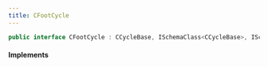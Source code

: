```yaml
---
title: CFootCycle
---
```


```csharp
public interface CFootCycle : CCycleBase, ISchemaClass<CCycleBase>, ISchemaClass<CFootCycle>, ISchemaField, ISchemaClass, INativeHandle
```

#### Implements

